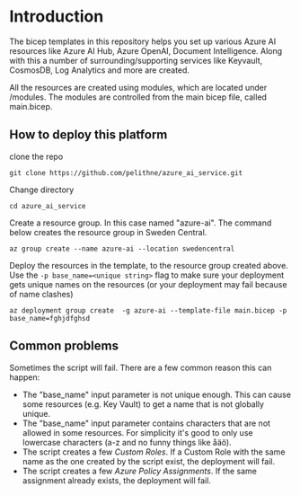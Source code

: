 # Introduction

The bicep templates in this repository helps you set up various Azure AI resources like Azure AI Hub, Azure OpenAI, Document Intelligence. Along with this a number of surrounding/supporting services like Keyvault, CosmosDB, Log Analytics and more are created.

All the resources are created using modules, which are located under /modules. The modules are controlled from the main bicep file, called main.bicep.

## How to deploy this platform
clone the repo
````
git clone https://github.com/pelithne/azure_ai_service.git
````

Change directory 
````
cd azure_ai_service
````

Create a resource group. In this case named "azure-ai". The command below creates the resource group in Sweden Central.
````
az group create --name azure-ai --location swedencentral
````


Deploy the resources in the template, to the resource group created above. Use the ````-p base_name=<unique string>```` flag to make sure your deployment gets unique names on the resources (or your deployment may fail because of name clashes)
````
az deployment group create  -g azure-ai --template-file main.bicep -p base_name=fghjdfghsd
````

## Common problems
Sometimes the script will fail. There are a few common reason this can happen:

* The "base_name" input parameter is not unique enough. This can cause some resources (e.g. Key Vault) to get a name that is not globally unique.
* The "base_name" input parameter contains characters that are not allowed in some resources. For simplicity it's good to only use lowercase characters (a-z and no funny things like åäö).
* The script creates a few *Custom Roles*. If a Custom Role with the same name as the one created by the script exist, the deployment will fail.
* The script creates a few *Azure Policy Assignments*. If the same assignment already exists, the deployment will fail.
